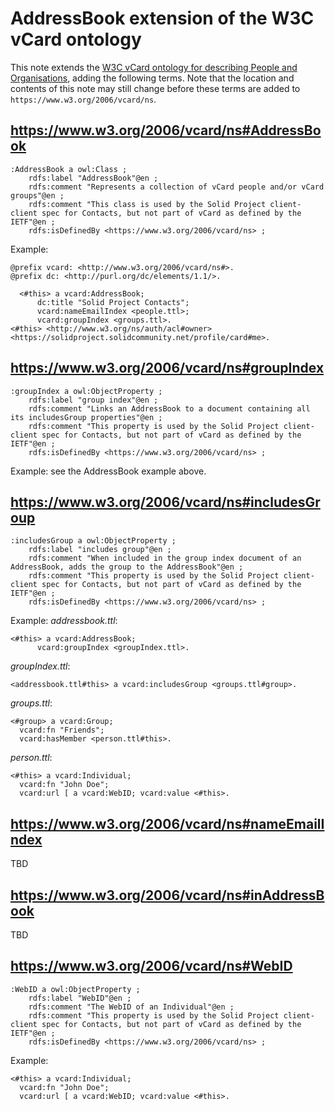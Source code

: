 # AddressBook extension of the W3C vCard ontology

This note extends the [W3C vCard ontology for describing People and Organisations](https://www.w3.org/TR/vcard-rdf/), adding the following terms.
Note that the location and contents of this note may still change before these terms are added to `https://www.w3.org/2006/vcard/ns`.

## https://www.w3.org/2006/vcard/ns#AddressBook
```ttl
:AddressBook a owl:Class ;
    rdfs:label "AddressBook"@en ;
    rdfs:comment "Represents a collection of vCard people and/or vCard groups"@en ;
    rdfs:comment "This class is used by the Solid Project client-client spec for Contacts, but not part of vCard as defined by the IETF"@en ;
    rdfs:isDefinedBy <https://www.w3.org/2006/vcard/ns> ;
```

Example:
```
@prefix vcard: <http://www.w3.org/2006/vcard/ns#>.
@prefix dc: <http://purl.org/dc/elements/1.1/>.

  <#this> a vcard:AddressBook;
      dc:title "Solid Project Contacts";
      vcard:nameEmailIndex <people.ttl>;
      vcard:groupIndex <groups.ttl>.
<#this> <http://www.w3.org/ns/auth/acl#owner> <https://solidproject.solidcommunity.net/profile/card#me>.
```

## https://www.w3.org/2006/vcard/ns#groupIndex
```ttl
:groupIndex a owl:ObjectProperty ;
    rdfs:label "group index"@en ;
    rdfs:comment "Links an AddressBook to a document containing all its includesGroup properties"@en ;
    rdfs:comment "This property is used by the Solid Project client-client spec for Contacts, but not part of vCard as defined by the IETF"@en ;
    rdfs:isDefinedBy <https://www.w3.org/2006/vcard/ns> ;
```

Example: see the AddressBook example above.

## https://www.w3.org/2006/vcard/ns#includesGroup
```ttl
:includesGroup a owl:ObjectProperty ;
    rdfs:label "includes group"@en ;
    rdfs:comment "When included in the group index document of an AddressBook, adds the group to the AddressBook"@en ;
    rdfs:comment "This property is used by the Solid Project client-client spec for Contacts, but not part of vCard as defined by the IETF"@en ;
    rdfs:isDefinedBy <https://www.w3.org/2006/vcard/ns> ;
```

Example:
_addressbook.ttl_:
```ttl
<#this> a vcard:AddressBook;
      vcard:groupIndex <groupIndex.ttl>.
```
_groupIndex.ttl_:
```ttl
<addressbook.ttl#this> a vcard:includesGroup <groups.ttl#group>.
```
_groups.ttl_:
```ttl
<#group> a vcard:Group;
  vcard:fn "Friends";
  vcard:hasMember <person.ttl#this>.
```
_person.ttl_:
```ttl
<#this> a vcard:Individual;
  vcard:fn "John Doe";
  vcard:url [ a vcard:WebID; vcard:value <#this>.
```

## https://www.w3.org/2006/vcard/ns#nameEmailIndex
TBD

## https://www.w3.org/2006/vcard/ns#inAddressBook
TBD

## https://www.w3.org/2006/vcard/ns#WebID
```ttl
:WebID a owl:ObjectProperty ;
    rdfs:label "WebID"@en ;
    rdfs:comment "The WebID of an Individual"@en ;
    rdfs:comment "This property is used by the Solid Project client-client spec for Contacts, but not part of vCard as defined by the IETF"@en ;
    rdfs:isDefinedBy <https://www.w3.org/2006/vcard/ns> ;
```

Example:
```ttl
<#this> a vcard:Individual;
  vcard:fn "John Doe";
  vcard:url [ a vcard:WebID; vcard:value <#this>.
```
